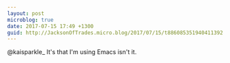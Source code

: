 ```yaml
---
layout: post
microblog: true
date: 2017-07-15 17:49 +1300
guid: http://JacksonOfTrades.micro.blog/2017/07/15/t886085351940411392.html
---
```

@kaisparkle_ It's that I'm using Emacs isn't it.
